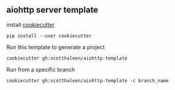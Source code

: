 

## aiohttp server template

install [cookiecutter](https://cookiecutter.readthedocs.io/)
```
pip install --user cookiecutter
```

Run this template to generate a project
```
cookiecutter gh:scotthaleen/aiohttp-template
```

Run from a specific branch
```
cookiecutter gh:scotthaleen/aiohttp-template -c branch_name
```

